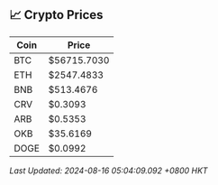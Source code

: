 ## 📈 Crypto Prices

| Coin | Price |
| ---- | ----- |
| BTC | $56715.7030 |
| ETH | $2547.4833 |
| BNB | $513.4676 |
| CRV | $0.3093 |
| ARB | $0.5353 |
| OKB | $35.6169 |
| DOGE | $0.0992 |

_Last Updated: 2024-08-16 05:04:09.092 +0800 HKT_